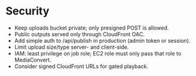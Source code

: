 # Security

- Keep uploads bucket private; only presigned POST is allowed.
- Public outputs served only through CloudFront OAC.
- Add simple auth to /api/publish in production (admin token or session).
- Limit upload size/type server- and client-side.
- IAM: least privilege on job role; EC2 role must only pass that role to MediaConvert.
- Consider signed CloudFront URLs for gated playback.

